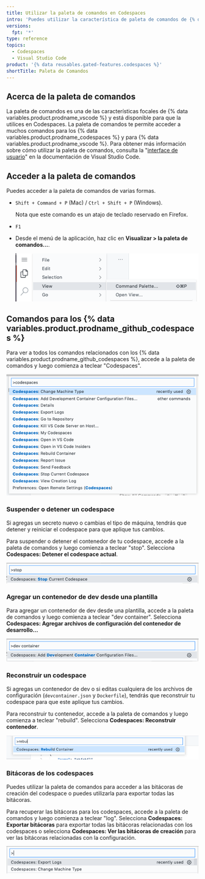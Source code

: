 ```yaml
---
title: Utilizar la paleta de comandos en Codespaces
intro: 'Puedes utilizar la característica de paleta de comandos de {% data variables.product.prodname_vscode %} para acceder a muchos comandos en Codespaces.'
versions:
  fpt: '*'
type: reference
topics:
  - Codespaces
  - Visual Studio Code
product: '{% data reusables.gated-features.codespaces %}'
shortTitle: Paleta de Comandos
---
```


## Acerca de la paleta de comandos

La paleta de comandos es una de las características focales de {% data variables.product.prodname_vscode %} y está disponible para que la utilices en Codespaces. La paleta de comandos te permite acceder a muchos comandos para los {% data variables.product.prodname_codespaces %} y para {% data variables.product.prodname_vscode %}. Para obtener más información sobre cómo utilizar la paleta de comandos, consulta la "[interface de usuario](https://code.visualstudio.com/docs/getstarted/userinterface#_command-palette)" en la documentación de Visual Studio Code.

## Acceder a la paleta de comandos

Puedes acceder a la paleta de comandos de varias formas.

- `Shift + Command + P` (Mac) / `Ctrl + Shift + P` (Windows).

  Nota que este comando es un atajo de teclado reservado en Firefox.
- `F1`
- Desde el menú de la aplicación, haz clic en **Visualizar > la paleta de comandos...**.

  ![El menú de la aplicación](/assets/images/help/codespaces/codespaces-view-menu.png)

## Comandos para los {% data variables.product.prodname_github_codespaces %}

Para ver a todos los comandos relacionados con los {% data variables.product.prodname_github_codespaces %}, accede a la paleta de comandos y luego comienza a teclear "Codespaces".

![Una lista de todos los comandos que se relacionan con los codespaces](/assets/images/help/codespaces/codespaces-command-palette.png)

### Suspender o detener un codespace

Si agregas un secreto nuevo o cambias el tipo de máquina, tendrás que detener y reiniciar el codespace para que aplique tus cambios.

Para suspender o detener el contenedor de tu codespace, accede a la paleta de comandos y luego comienza a teclear "stop". Selecciona **Codespaces: Detener el codespace actual**.

![Comando para detner un codespace](/assets/images/help/codespaces/codespaces-stop.png)

### Agregar un contenedor de dev desde una plantilla

Para agregar un contenedor de dev desde una plantilla, accede a la paleta de comandos y luego comienza a teclear "dev container". Selecciona **Codespaces: Agregar archivos de configuración del contenedor de desarrollo...**

![Comando para agregar un contenedor de dev](/assets/images/help/codespaces/add-prebuilt-container-command.png)

### Reconstruir un codespace

Si agregas un contenedor de dev o si editas cualquiera de los archivos de configuración (`devcontainer.json` y `Dockerfile`), tendrás que reconstruir tu codespace para que este aplique tus cambios.

Para reconstruir tu contenedor, accede a la paleta de comandos y luego comienza a teclear "rebuild". Selecciona **Codespaces: Reconstruir contenedor**.

![Comando para reconstruir un codespace](/assets/images/help/codespaces/codespaces-rebuild.png)

### Bitácoras de los codespaces

Puedes utilizar la paleta de comandos para acceder a las bitácoras de creación del codespace o puedes utilizarla para exportar todas las bitácoras.

Para recuperar las bitácoras para los codespaces, accede a la paleta de comandos y luego comienza a teclear "log". Selecciona **Codespaces: Exportar bitácoras** para exportar todas las bitácoras relacionadas con los codespaces o selecciona **Codespaces: Ver las bitácoras de creación** para ver las bitácoras relacionadas con la configuración.

![Comando para acceder a las bitácoras](/assets/images/help/codespaces/codespaces-logs.png)
